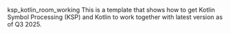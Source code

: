 ksp_kotlin_room_working
    This is a template that shows how to get Kotlin Symbol Processing (KSP) and Kotlin to work together with latest version as of Q3 2025.